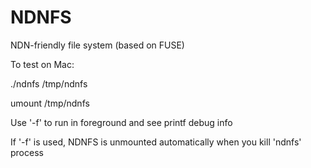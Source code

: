 NDNFS
=====

NDN-friendly file system (based on FUSE)

To test on Mac:

./ndnfs /tmp/ndnfs

umount /tmp/ndnfs


Use '-f' to run in foreground and see printf debug info

If '-f' is used, NDNFS is unmounted automatically when you kill 'ndnfs' process
